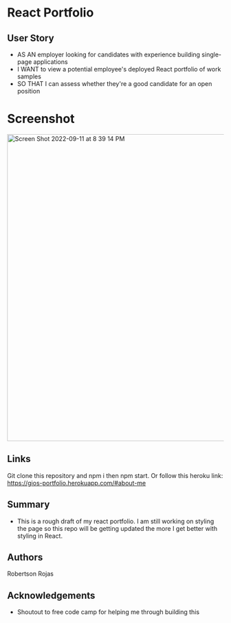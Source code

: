 # React Portfolio

## User Story
* AS AN employer looking for candidates with experience building single-page applications
* I WANT to view a potential employee's deployed React portfolio of work samples
* SO THAT I can assess whether they're a good candidate for an open position

# Screenshot

<img width="714" alt="Screen Shot 2022-09-11 at 8 39 14 PM" src="https://user-images.githubusercontent.com/106710271/189569634-375148f3-f319-403d-86da-9b946fdc685f.png">


## Links

Git clone this repository and npm i then npm start. Or follow this heroku link: https://gios-portfolio.herokuapp.com/#about-me 

## Summary

* This is a rough draft of my react portfolio. I am still working on styling the page so this repo will be getting updated the more I get better with styling in React. 

## Authors 
Robertson Rojas

## Acknowledgements

* Shoutout to free code camp for helping me through building this
